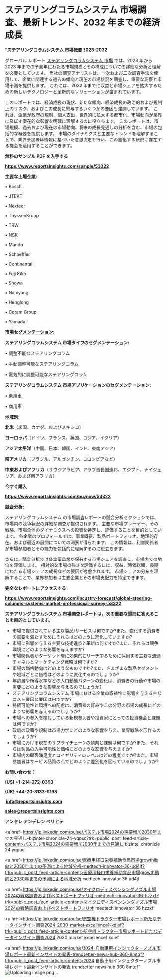 # ステアリングコラムシステム 市場調査、最新トレンド、2032 年までの経済成長

"<strong>ステアリングコラムシステム 市場概要 2023-2032</strong>

グローバル レポート <a href=https://www.reportsinsights.com/sample/53322>ステアリングコラムシステム 市場</a> では、2023 年から 2023 年までの予測年にわたる市場規模とその構成についての詳細な分析と理解を必要としています。 当社の調査アナリストは、一次および二次調査手法を使用して、企業に関連する過去の傾向と現在の市場状況を調査し、重要な洞察と市場予測を提供します。 これには、2032 年までに収益と市場シェアを拡大​​するための新しいテクノロジーと革新的なソリューションが含まれています。

このレポートでは、経済成長の現状、新たな傾向、経済成長の政治的および規制上のリスク、およびこの成長に寄与するいくつかの要因も強調しています。 これは、企業が政府の規制、個人支出、世界的に拡大する都市化、市場動向が業界に及ぼす潜在的な影響を明確に理解するのに役立ちます。 このレポートは、市場規模、過去および現在の市場動向、将来の成長見通しの分析を含む、市場の包括的な概要を提供します。 市場のダイナミクスと主要なトレンドを理解することで、業界参加者は情報に基づいた意思決定を行い、この進化する状況に存在する機会を活用することができます。

<strong><b>無料のサンプル PDF を入手する</b></strong>

<a href=https://www.reportsinsights.com/sample/53322><strong><u>https://www.reportsinsights.com/sample/53322</u></strong></a>

<strong>主要な上場企業:</strong>

• Bosch

• JTEKT

• Nexteer

• ThyssenKrupp

• TRW

• NSK

• Mando

• Schaeffler

• Continental

• Fuji Kiko

• Showa

• Namyang

• Henglong

• Coram Group

• Yamada

<strong><u>市場セグメンテーション</u></strong><strong><u>:</u></strong>

<strong>ステアリングコラムシステム 市場タイプのセグメンテーション:</strong>

• 調整不能なステアリングコラム

• 手動調整可能なステアリングコラム

• 電気的に調整可能なステアリングコラム

<strong>ステアリングコラムシステム 市場アプリケーションのセグメンテーション:</strong>

• 乗用車

• 商用車

<strong><u>地域別</u></strong><strong><u>:</u></strong>

<strong>北米</strong>（米国、カナダ、およびメキシコ）

<strong>ヨーロッパ</strong>（ドイツ、フランス、英国、ロシア、イタリア）

<strong>アジア太平洋</strong>（中国、日本、韓国、インド、東南アジア）

<strong>南アメリカ</strong>（ブラジル、アルゼンチン、コロンビアなど）

<strong>中東およびアフリカ</strong>（サウジアラビア、アラブ首長国連邦、エジプト、ナイジェリア、および南アフリカ）

<strong>今すぐ購入</strong>

<a href=https://www.reportsinsights.com/buynow/53322><strong><u>https://www.reportsinsights.com/buynow/53322</u></strong></a>

<strong><u>競合分析:</u></strong>

ステアリングコラムシステム の市場調査レポートの競合分析セクションでは、市場内の競争状況の詳細な調査が提供されます。 主要な市場プレーヤー、その戦略、市場全体のダイナミクスへの影響を特定し、評価することを目的としています。 各企業のプロフィールでは、事業概要、製品ポートフォリオ、地理的存在、および最近の展開についての洞察が得られます。 この情報は、利害関係者が市場参加者とその能力を包括的に理解するのに役立ちます。

さらに、競合分析では各主要企業が保有する市場シェアを調査し、市場内での地位を評価します。 相対的な市場の強さを評価するには、収益、時価総額、長期にわたる市場シェアの成長などの要因が考慮されます。 市場シェアの分布を理解することで、業界参加者は主要企業とその市場支配力を特定できます。

<strong>完全なレポートにアクセスする</strong>

<a href=https://www.reportsinsights.com/industry-forecast/global-steering-columns-systems-market-professional-survey-53322><strong><u><b>https://www.reportsinsights.com/industry-forecast/global-steering-columns-systems-market-professional-survey-53322</b></u></strong></a>

<strong><b>ステアリングコラムシステム 市場調査レポートは、次の重要な質問に答えることを目的としています。</b></strong>
<ul>
  <li>市場で提供されている主な製品/サービスは何ですか?また、変化する消費者の需要を満たすためにそれらはどのように進化していますか?</li>
  <li>市場に影響を与える主要な技術進歩と革新は何ですか?また、それらは競争環境にどのような影響を与えますか?</li>
  <li>市場関係者がターゲット層に効果的にリーチするために採用する主要な流通チャネルとマーケティング戦略は何ですか?</li>
  <li>市場の価格動向はどのようなものですか?また、さまざまな製品セグメントや地域ごとに価格はどのように変化するのでしょうか?</li>
  <li>年齢層や所得水準などの人口動態パターンの変化は、消費者の行動や市場の需要にどのような影響を与えるのでしょうか?</li>
  <li>ステアリングコラムシステム 市場における企業の収益性に影響を与える主なコスト要因と要因は何ですか?</li>
  <li>持続可能性と環境への配慮は、消費者の好みやこの分野の市場の成長にどのような影響を与えるのでしょうか?</li>
  <li>市場への参入を検討している新規参入者や投資家にとっての投資機会と課題は何ですか?</li>
  <li>政府の政策や規制は市場力学にどのような影響を与え、業界戦略を形作るのでしょうか?</li>
  <li>市場における現在のサプライチェーンの傾向と課題は何ですか?また、それらは製品の入手可能性と価格にどのような影響を与えますか?</li>
  <li>市場内の顧客満足度とロイヤリティのレベルはどの程度ですか?また、市場参加者はサービス品質の点でどのように差別化を図っているのでしょうか?</li>
</ul>
<strong>お問い合わせ：</strong>

<strong>(US) +1-214-272-0393</strong>

<strong>(UK) +44-20-8133-9198</strong>

<strong> </strong><a href=info@reportsinsights.com><strong><u>info@reportsinsights.com</u></strong></a>

<a href=sales@reportsinsights.com><strong><u>sales@reportsinsights.com</u></strong></a>

<strong>アンセレ アンデレン ベリヒテ</strong>

<a href=https://jp.linkedin.com/pulse/パステル市場2024の需要増加2030年までの見通し-bizintel-chronicle-24-yqpuc?trk=public_post_feed-article-content>パステル市場2024の需要増加2030年までの見通し bizintel chronicle 24 yqpuc</a>

<a href=https://jp.linkedin.com/pulse/医療用経口栄養補助食品市場growth動向と2030年までの予測による地域分析-medtech-innovator-36-ud4jf?trk=public_post_feed-article-content>医療用経口栄養補助食品市場growth動向と2030年までの予測による地域分析 medtech innovator 36 ud4jf</a>

<a href=https://jp.linkedin.com/pulse/マイクロディスペンシングノズル市場2024の戦略調査およびベストポートフォリオ-medtech-innovator-36-hzzxf?trk=public_post_feed-article-content>マイクロディスペンシングノズル市場2024の戦略調査およびベストポートフォリオ medtech innovator 36 hzzxf</a>

<a href=https://jp.linkedin.com/pulse/航空機トラクター市場レポート新たなデータインサイト調査2024-2030-market-excellence1-kdief?trk=public_post_feed-article-content>航空機トラクター市場レポート新たなデータインサイト調査2024 2030 market excellence1 kdief</a>

<a href=https://jp.linkedin.com/pulse/2024-自動車用インジェクターノズル市場レポート最新インサイトの発表-trendsetter-news-hub-360-8mtqf?trk=public_post_feed-article-content>2024 自動車用インジェクターノズル市場レポート最新インサイトの発表 trendsetter news hub 360 8mtqf</a>"
![Uploading image.png…]()
